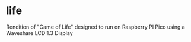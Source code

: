 # life
Rendition of "Game of Life" designed to run on Raspberry PI Pico using a Waveshare LCD 1.3 Display
